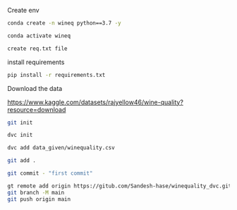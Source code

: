 Create env

```bash
conda create -n wineq python==3.7 -y
```
```bash
conda activate wineq
```

```bash
create req.txt file
```


install requirements

```bash
pip install -r requirements.txt
```

Download the data

https://www.kaggle.com/datasets/rajyellow46/wine-quality?resource=download

```bash
git init
```

```bash
dvc init
```
```bash
dvc add data_given/winequality.csv
```
```bash
git add .
```
```bash
git commit - "first commit"
```
```bash
gt remote add origin https://gitub.com/Sandesh-hase/winequality_dvc.git
git branch -M main
git push origin main
```



